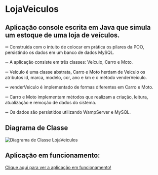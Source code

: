 <h1>LojaVeiculos</h1>

<h2>Aplicação console escrita em Java que simula um estoque de uma loja de veículos.</h2>

:heavy_minus_sign: Construída com o intuito de colocar em prática os pilares da POO, persistindo os dados em um banco de dados MySQL.

:heavy_minus_sign: A aplicação consiste em três classes: Veículo, Carro e Moto.

:heavy_minus_sign: Veículo é uma classe abstrata, Carro e Moto herdam de Veiculo os atributos id, marca, modelo, cor, ano e km e o método venderVeiculo.

:heavy_minus_sign: venderVeiculo é implementado de formas diferentes em Carro e Moto.

:heavy_minus_sign: Carro e Moto implementam métodos que realizam a criação, leitura, atualização e remoção de dados do sistema.

:heavy_minus_sign: Os dados são persistidos utilizando WampServer e MySQL.

<h2>Diagrama de Classe</h2>

![Diagrama de Classe LojaVeiculos](https://github.com/italopenha/LojaVeiculos/assets/101754876/67b87696-27a9-449a-b7b6-c1ac18ff074f)

<h2>Aplicação em funcionamento:</h2>

<a href="https://youtu.be/iLs8TlY0crU">Clique aqui para ver a aplicação em funcionamento!</a>
